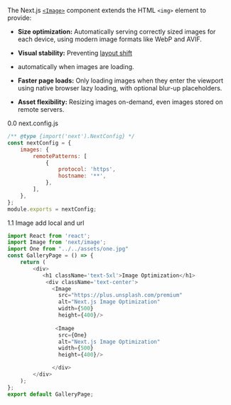 The Next.js [`<Image>`](https://nextjs.org/docs/app/building-your-application/optimizing/images) component extends the HTML `<img>` element to provide:

- **Size optimization:** Automatically serving correctly sized images for each device, using modern image formats like WebP and AVIF.
- **Visual stability:** Preventing [layout shift](https://web.dev/articles/cls)

- automatically when images are loading.
- **Faster page loads:** Only loading images when they enter the viewport using native browser lazy loading, with optional blur-up placeholders.
- **Asset flexibility:** Resizing images on-demand, even images stored on remote servers.


0.0 next.config.js
```js
/** @type {import('next').NextConfig} */
const nextConfig = {
    images: {
        remotePatterns: [
            {
                protocol: 'https',
                hostname: '**',
            },
        ],
    },
};  
module.exports = nextConfig;
```

1.1 Image add local and url
```js
import React from 'react';
import Image from 'next/image';
import One from "../../assets/one.jpg"
const GalleryPage = () => {
    return (
        <div>
           <h1 className='text-5xl'>Image Optimization</h1>
            <div className='text-center'>
              <Image
                src="https://plus.unsplash.com/premium"
                alt="Next.js Image Optimization"
                width={500}
                height={400}/>   
                
               <Image
                src={One}
                alt="Next.js Image Optimization"
                width={500}
                height={400}/>

              </div>
        </div>
    );
};
export default GalleryPage;
```

